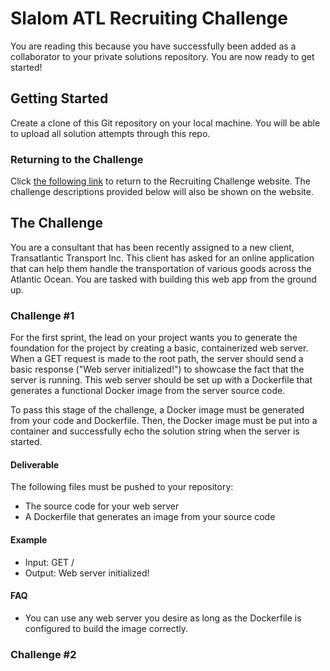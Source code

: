 # Slalom ATL Recruiting Challenge
You are reading this because you have successfully been added as a collaborator to your private solutions repository.
 You are now ready to get started!

## Getting Started
Create a clone of this Git repository on your local machine. You will be able to upload all solution attempts through
 this repo.

### Returning to the Challenge
Click [the following link](https://astral-subject-238413.appspot.com/) to return to the Recruiting 
Challenge website. The challenge descriptions provided below will also be shown on the website.

## The Challenge
You are a consultant that has been recently assigned to a new client, Transatlantic Transport Inc. This client has asked
 for an online application that can help them handle the transportation of various goods across the Atlantic Ocean. 
 You are tasked with building this web app from the ground up.
 
### Challenge #1
For the first sprint, the lead on your project wants you to generate the foundation for the project
 by creating a basic, containerized web server. When a GET request is made to the root path, the server should send a
 basic response ("Web server initialized!") to showcase the fact that the server is running. This web server should 
 be set up with a Dockerfile that generates a functional Docker image from the server source code.
  
To pass this stage of the challenge, a Docker image must be generated from your code and Dockerfile. Then, the Docker
 image must be put into a container and successfully echo the solution string when the server is started.

#### Deliverable
The following files must be pushed to your repository:
 * The source code for your web server 
 * A Dockerfile that generates an image from your source code
#### Example
 * Input: GET /
 * Output: Web server initialized!
#### FAQ
 * You can use any web server you desire as long as the Dockerfile is configured to build the image 
 correctly.

### Challenge #2
